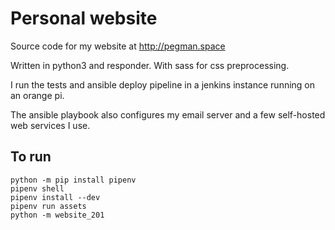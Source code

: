 # Personal website

Source code for my website at http://pegman.space

Written in python3 and responder. With sass for css preprocessing.

I run the tests and ansible deploy pipeline in a jenkins instance running on an orange pi.

The ansible playbook also configures my email server and a few self-hosted web services I use.

## To run
```
python -m pip install pipenv
pipenv shell
pipenv install --dev
pipenv run assets
python -m website_201
```
